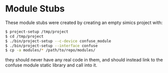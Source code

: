 # Module Stubs

These module stubs were created by creating an empty simics project with:

```sh
$ project-setup /tmp/project
$ cd /tmp/project
$ ./bin/project-setup --c-device confuse_module
$ ./bin/project-setup --interface confuse
$ cp -a modules/* /path/to/repo/modules/
```

they should never have any real code in them, and should instead link to the
confuse module static library and call into it.